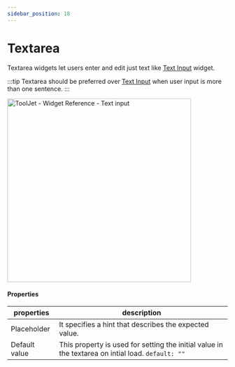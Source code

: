 ```yaml
---
sidebar_position: 18
---
```


# Textarea

Textarea widgets let users enter and edit just text like [Text Input](/docs/widgets/text-input) widget.

:::tip
Textarea should be preferred over [Text Input](/docs/widgets/text-input) when user input is more than one sentence.
:::


<img class="screenshot-full" src="/img/widgets/textarea/textarea.gif" alt="ToolJet - Widget Reference - Text input" height="420"/>

#### Properties

| properties      | description |
| ----------- | ----------- |
| Placeholder |  It specifies a hint that describes the expected value.|
| Default value | This property is used for setting the initial value in the textarea on intial load. `default: ""`|
